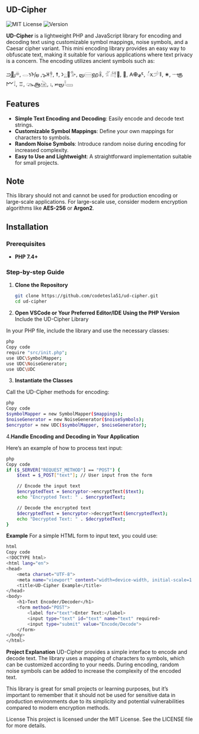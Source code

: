 ## UD-Cipher
![MIT License](https://img.shields.io/badge/License-MIT-green.svg)
![Version](https://img.shields.io/badge/version-1.0.0-blue.svg)

**UD-Cipher** is a lightweight PHP and JavaScript library for encoding and decoding text using customizable symbol mappings, noise symbols, and a Caesar cipher variant. This mini encoding library provides an easy way to obfuscate text, making it suitable for various applications where text privacy is a concern. The encoding utilizes ancient symbols such as:

𐭁𑉅𐬠𓏉, 𓂋𑅕𑀜𐬋, 𐬞𐬰𑀅𓋎, ☨, 𑀤𑌼𑍑𓅜, 𐬴𓈃𑌭𓇈, 𓁄𓀲𓋆𑁼, ⚰, 𐌀𐌈𐬅𑁮, 𑄧𑀌𓌵𑁈, ✬, 𓌔𑌞𐌌𓍏, ♖, 𑀼𐬊𑌆𓉎, ⨟, 𐬴𐬙𓍋𓈚
## Features
- **Simple Text Encoding and Decoding**: Easily encode and decode text strings.
- **Customizable Symbol Mappings**: Define your own mappings for characters to symbols.
- **Random Noise Symbols**: Introduce random noise during encoding for increased complexity.
- **Easy to Use and Lightweight**: A straightforward implementation suitable for small projects.

## Note
This library should not and cannot be used for production encoding or large-scale applications. For large-scale use, consider modern encryption algorithms like **AES-256** or **Argon2**.

## Installation

### Prerequisites
- **PHP 7.4+**

### Step-by-step Guide

1. **Clone the Repository**

   ```bash
   git clone https://github.com/codetesla51/ud-cipher.git
   cd ud-cipher
   ```
   
2. **Open VSCode or Your Preferred Editor/IDE**
**Using the PHP Version**
Include the UD-Cipher Library

In your PHP file, include the library and use the necessary classes:
```bash
php
Copy code
require "src/init.php";
use UDC\SymbolMapper;
use UDC\NoiseGenerator;
use UDC\UDC
```
3. **Instantiate the Classes**

Call the UD-Cipher methods for encoding:
```bash
php
Copy code
$symbolMapper = new SymbolMapper($mappings);
$noiseGenerator = new NoiseGenerator($noiseSymbols);
$encryptor = new UDC($symbolMapper, $noiseGenerator);
```
4.**Handle Encoding and Decoding in Your Application**

Here’s an example of how to process text input:
```bash
php
Copy code
if ($_SERVER["REQUEST_METHOD"] == "POST") {
    $text = $_POST["text"]; // User input from the form

    // Encode the input text
    $encryptedText = $encryptor->encryptText($text);
    echo "Encrypted Text: " . $encryptedText;

    // Decode the encrypted text
    $decryptedText = $encryptor->decryptText($encryptedText);
    echo "Decrypted Text: " . $decryptedText;
}
```
**Example**
For a simple HTML form to input text, you could use:
```bash
html
Copy code
<!DOCTYPE html>
<html lang="en">
<head>
    <meta charset="UTF-8">
    <meta name="viewport" content="width=device-width, initial-scale=1.0">
    <title>UD-Cipher Example</title>
</head>
<body>
    <h1>Text Encoder/Decoder</h1>
    <form method="POST">
        <label for="text">Enter Text:</label>
        <input type="text" id="text" name="text" required>
        <input type="submit" value="Encode/Decode">
    </form>
</body>
</html>
```
**Project Explanation**
UD-Cipher provides a simple interface to encode and decode text. The library uses a mapping of characters to symbols, which can be customized according to your needs. During encoding, random noise symbols can be added to increase the complexity of the encoded text.

This library is great for small projects or learning purposes, but it’s important to remember that it should not be used for sensitive data in production environments due to its simplicity and potential vulnerabilities compared to modern encryption methods.

License
This project is licensed under the MIT License. See the LICENSE file for more
details.